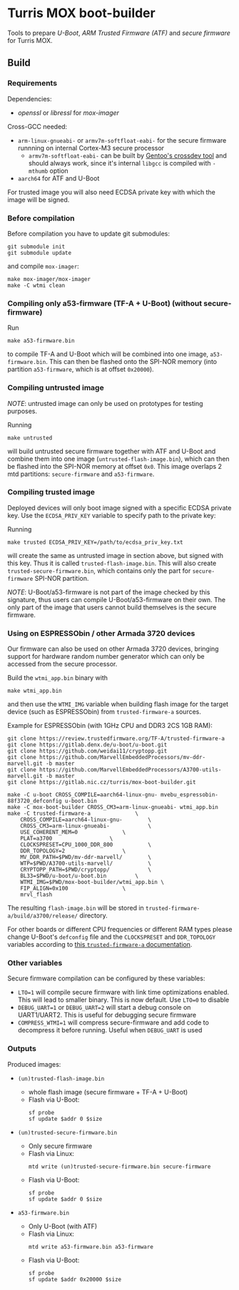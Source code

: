 # Turris MOX boot-builder

Tools to prepare *U-Boot*, *ARM Trusted Firmware (ATF)* and *secure firmware* for
Turris MOX.


## Build

### Requirements

Dependencies:
- *openssl* or *libressl* for *mox-imager*

Cross-GCC needed:
- `arm-linux-gnueabi-` or `armv7m-softfloat-eabi-` for the secure firmware
  runnning on internal Cortex-M3 secure processor
  - `armv7m-softfloat-eabi-` can be built by [Gentoo's crossdev tool](https://wiki.gentoo.org/wiki/Crossdev)
    and should always work, since it's internal `libgcc` is compiled with
    `-mthumb` option
- `aarch64` for ATF and U-Boot

For trusted image you will also need ECDSA private key with which the image will
be signed.


### Before compilation

Before compilation you have to update git submodules:

```
git submodule init
git submodule update
```

and compile `mox-imager`:

```
make mox-imager/mox-imager
make -C wtmi clean
```

### Compiling only a53-firmware (TF-A + U-Boot) (without secure-firmware)

Run

```
make a53-firmware.bin
```

to compile TF-A and U-Boot which will be combined into one image, `a53-firmware.bin`.
This can then be flashed onto the SPI-NOR memory (into partition `a53-firmware`, which
is at offset `0x20000`).


### Compiling untrusted image

*NOTE*: untrusted image can only be used on prototypes for testing purposes.

Running

```
make untrusted
```

will build untrusted secure firmware together with ATF and U-Boot and combine
them into one image (`untrusted-flash-image.bin`), which can then be flashed
into the SPI-NOR memory at offset `0x0`. This image overlaps 2 mtd partitions:
`secure-firmware` and `a53-firmware`.


### Compiling trusted image

Deployed devices will only boot image signed with a specific ECDSA private key.
Use the `ECDSA_PRIV_KEY` variable to specify path to the private key:

Running

```
make trusted ECDSA_PRIV_KEY=/path/to/ecdsa_priv_key.txt
```

will create the same as untrusted image in section above, but signed with this
key. Thus it is called `trusted-flash-image.bin`. This will also create
`trusted-secure-firmware.bin`, which contains only the part for
`secure-firmware` SPI-NOR partition.

*NOTE*: U-Boot/a53-firmware is not part of the image checked by this signature,
thus users can compile U-Boot/a53-firmware on their own. The only part of the
image that users cannot build themselves is the secure firmware.


### Using on ESPRESSObin / other Armada 3720 devices

Our firmware can also be used on other Armada 3720 devices, bringing support
for hardware random number generator which can only be accessed from the secure
processor.

Build the `wtmi_app.bin` binary with

```
make wtmi_app.bin
```

and then use the `WTMI_IMG` variable when building flash image for the target
device (such as ESPRESSObin) from `trusted-firmware-a` sources.

Example for ESPRESSObin (with 1GHz CPU and DDR3 2CS 1GB RAM):

```
git clone https://review.trustedfirmware.org/TF-A/trusted-firmware-a
git clone https://gitlab.denx.de/u-boot/u-boot.git
git clone https://github.com/weidai11/cryptopp.git
git clone https://github.com/MarvellEmbeddedProcessors/mv-ddr-marvell.git -b master
git clone https://github.com/MarvellEmbeddedProcessors/A3700-utils-marvell.git -b master
git clone https://gitlab.nic.cz/turris/mox-boot-builder.git

make -C u-boot CROSS_COMPILE=aarch64-linux-gnu- mvebu_espressobin-88f3720_defconfig u-boot.bin
make -C mox-boot-builder CROSS_CM3=arm-linux-gnueabi- wtmi_app.bin
make -C trusted-firmware-a				\
	CROSS_COMPILE=aarch64-linux-gnu-		\
	CROSS_CM3=arm-linux-gnueabi-			\
	USE_COHERENT_MEM=0				\
	PLAT=a3700					\
	CLOCKSPRESET=CPU_1000_DDR_800			\
	DDR_TOPOLOGY=2					\
	MV_DDR_PATH=$PWD/mv-ddr-marvell/		\
	WTP=$PWD/A3700-utils-marvell/			\
	CRYPTOPP_PATH=$PWD/cryptopp/			\
	BL33=$PWD/u-boot/u-boot.bin			\
	WTMI_IMG=$PWD/mox-boot-builder/wtmi_app.bin	\
	FIP_ALIGN=0x100					\
	mrvl_flash
```

The resulting `flash-image.bin` will be stored in
`trusted-firmware-a/build/a3700/release/` directory.

For other boards or different CPU frequencies or different RAM types please
change U-Boot's `defconfig` file and the `CLOCKSPRESET` and `DDR_TOPOLOGY`
variables according to
[this `trusted-firmware-a` documentation](https://trustedfirmware-a.readthedocs.io/en/latest/plat/marvell/armada/build.html).

### Other variables

Secure firmware compilation can be configured by these variables:

- `LTO=1` will compile secure firmware with link time optimizations enabled. This
  will lead to smaller binary. This is now default. Use `LTO=0` to disable
- `DEBUG_UART=1` or `DEBUG_UART=2` will start a debug console on UART1/UART2.
  This is useful for debugging secure firmware
- `COMPRESS_WTMI=1` will compress secure-firmware and add code to decompress it
  before running. Useful when `DEBUG_UART` is used


### Outputs

Produced images:

- `(un)trusted-flash-image.bin`
    - whole flash image (secure firmware + TF-A + U-Boot)
    - Flash via U-Boot:
        ```
        sf probe
        sf update $addr 0 $size
        ```

- `(un)trusted-secure-firmware.bin`
    - Only secure firmware
    - Flash via Linux:
        ```
        mtd write (un)trusted-secure-firmware.bin secure-firmware
        ```
    - Flash via U-Boot:
        ```
        sf probe
        sf update $addr 0 $size
        ```

- `a53-firmware.bin`
    - Only U-Boot (with ATF)
    - Flash via Linux:
        ```
        mtd write a53-firmware.bin a53-firmware
        ```
    - Flash via U-Boot:
        ```
        sf probe
        sf update $addr 0x20000 $size
        ```
